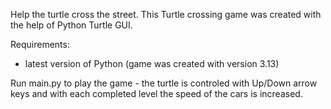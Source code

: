 Help the turtle cross the street.
This Turtle crossing game was created with the help of Python Turtle GUI. 

Requirements:
   - latest version of Python (game was created with version 3.13)

Run main.py to play the game - the turtle is controled with Up/Down arrow keys and with each completed level the speed of the cars is increased.
